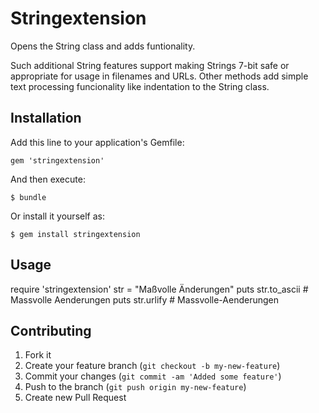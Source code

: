 # Stringextension

Opens the String class and adds funtionality.

Such additional String features support making Strings 7-bit safe or
appropriate for usage in filenames and URLs.
Other methods add simple text processing funcionality like indentation
to the String class.

## Installation

Add this line to your application's Gemfile:

    gem 'stringextension'

And then execute:

    $ bundle

Or install it yourself as:

    $ gem install stringextension

## Usage

  require 'stringextension'
  str = "Maßvolle Änderungen"
  puts str.to_ascii  # Massvolle Aenderungen
  puts str.urlify    # Massvolle-Aenderungen

## Contributing

1. Fork it
2. Create your feature branch (`git checkout -b my-new-feature`)
3. Commit your changes (`git commit -am 'Added some feature'`)
4. Push to the branch (`git push origin my-new-feature`)
5. Create new Pull Request

